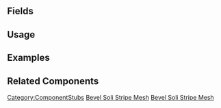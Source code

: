 <languages></languages> <translate>

## Fields

## Usage

## Examples

## Related Components

</translate>

[Category:ComponentStubs](Category:ComponentStubs "wikilink") [Bevel
Soli Stripe Mesh](Category:Components{{#translation:}} "wikilink")
[Bevel Soli Stripe
Mesh](Category:Components:Assets:Procedural_Meshes:Resonite_UI{{#translation:}} "wikilink")